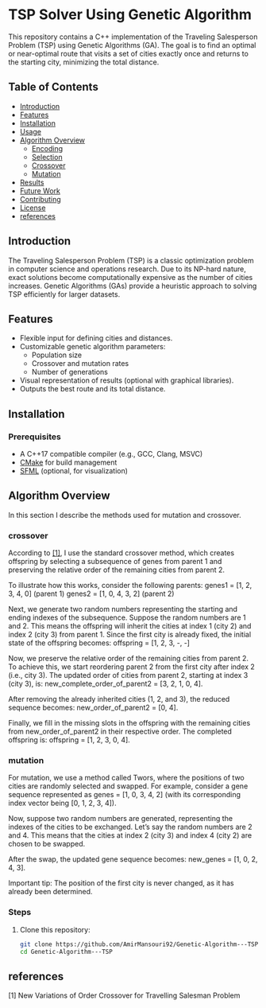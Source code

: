 # TSP Solver Using Genetic Algorithm

This repository contains a C++ implementation of the Traveling Salesperson Problem (TSP) using Genetic Algorithms (GA). The goal is to find an optimal or near-optimal route that visits a set of cities exactly once and returns to the starting city, minimizing the total distance.

## Table of Contents

- [Introduction](#introduction)
- [Features](#features)
- [Installation](#installation)
- [Usage](#usage)
- [Algorithm Overview](#algorithm-overview)
  - [Encoding](#encoding)
  - [Selection](#selection)
  - [Crossover](#crossover)
  - [Mutation](#mutation)
- [Results](#results)
- [Future Work](#future-work)
- [Contributing](#contributing)
- [License](#license)
- [references](#references)

## Introduction

The Traveling Salesperson Problem (TSP) is a classic optimization problem in computer science and operations research. Due to its NP-hard nature, exact solutions become computationally expensive as the number of cities increases. Genetic Algorithms (GAs) provide a heuristic approach to solving TSP efficiently for larger datasets.

## Features

- Flexible input for defining cities and distances.
- Customizable genetic algorithm parameters:
  - Population size
  - Crossover and mutation rates
  - Number of generations
- Visual representation of results (optional with graphical libraries).
- Outputs the best route and its total distance.

## Installation

### Prerequisites

- A C++17 compatible compiler (e.g., GCC, Clang, MSVC)
- [CMake](https://cmake.org/) for build management
- [SFML](https://www.sfml-dev.org/) (optional, for visualization)

## Algorithm Overview
In this section I describe the methods used for mutation and crossover. 
### crossover
According to [[1]](#1),  I use the standard crossover method, which creates offspring by selecting a subsequence of genes from parent 1 and preserving the relative order of the remaining cities from parent 2.

To illustrate how this works, consider the following parents:
genes1 = [1, 2, 3, 4, 0] (parent 1)
genes2 = [1, 0, 4, 3, 2] (parent 2)

Next, we generate two random numbers representing the starting and ending indexes of the subsequence. Suppose the random numbers are 1 and 2. This means the offspring will inherit the cities at index 1 (city 2) and index 2 (city 3) from parent 1. Since the first city is already fixed, the initial state of the offspring becomes:
offspring = [1, 2, 3, -, -]

Now, we preserve the relative order of the remaining cities from parent 2. To achieve this, we start reordering parent 2 from the first city after index 2 (i.e., city 3). The updated order of cities from parent 2, starting at index 3 (city 3), is:
new_complete_order_of_parent2 = [3, 2, 1, 0, 4].

After removing the already inherited cities (1, 2, and 3), the reduced sequence becomes:
new_order_of_parent2 = [0, 4].

Finally, we fill in the missing slots in the offspring with the remaining cities from new_order_of_parent2 in their respective order. The completed offspring is:
offspring = [1, 2, 3, 0, 4].
### mutation
For mutation, we use a method called Twors, where the positions of two cities are randomly selected and swapped. For example, consider a gene sequence represented as genes = [1, 0, 3, 4, 2] (with its corresponding index vector being [0, 1, 2, 3, 4]).

Now, suppose two random numbers are generated, representing the indexes of the cities to be exchanged. Let’s say the random numbers are 2 and 4. This means that the cities at index 2 (city 3) and index 4 (city 2) are chosen to be swapped.

After the swap, the updated gene sequence becomes:
new_genes = [1, 0, 2, 4, 3].

Important tip: The position of the first city is never changed, as it has already been determined.

### Steps

1. Clone this repository:
   ```bash
   git clone https://github.com/AmirMansouri92/Genetic-Algorithm---TSP
   cd Genetic-Algorithm---TSP

## references
<a id="1">[1]</a> 
New Variations of Order Crossover for Travelling Salesman Problem
